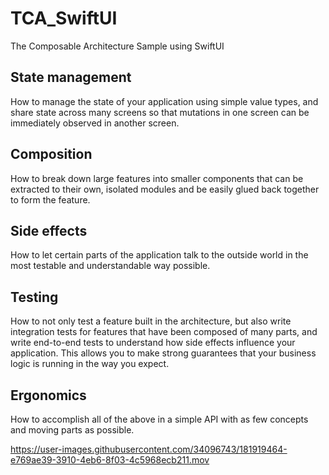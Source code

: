 # TCA_SwiftUI
The Composable Architecture Sample using SwiftUI


## State management 
How to manage the state of your application using simple value types, and share state across many screens so that mutations in one screen can be immediately observed in another screen.

## Composition 
How to break down large features into smaller components that can be extracted to their own, isolated modules and be easily glued back together to form the feature.

## Side effects 
How to let certain parts of the application talk to the outside world in the most testable and understandable way possible.

## Testing 
How to not only test a feature built in the architecture, but also write integration tests for features that have been composed of many parts, and write end-to-end tests to understand how side effects influence your application. This allows you to make strong guarantees that your business logic is running in the way you expect.

## Ergonomics 
How to accomplish all of the above in a simple API with as few concepts and moving parts as possible.




https://user-images.githubusercontent.com/34096743/181919464-e769ae39-3910-4eb6-8f03-4c5968ecb211.mov

